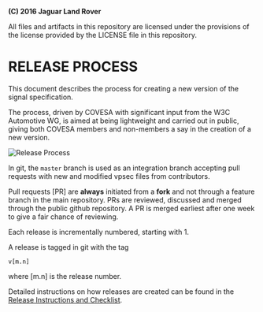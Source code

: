 **(C) 2016 Jaguar Land Rover**<br>

All files and artifacts in this repository are licensed under the
provisions of the license provided by the LICENSE file in this repository.

# RELEASE PROCESS
This document describes the process for creating a new version of the
signal specification.

The process, driven by COVESA with significant input from the W3C Automotive WG, is aimed at being lightweight and carried
out in public, giving both COVESA members and non-members a say in the
creation of a new version.

![Release Process](pics/vss_release_process.png)

In git, the ```master``` branch is used as an integration branch
accepting pull requests with new and modified vpsec files from
contributors.

Pull requests [PR] are **always** initiated from a **fork** and not through
a feature branch in the main repository. PRs are reviewed, discussed and merged
through the public github repository.
A PR is merged earliest after one week to give a fair chance of reviewing.

Each release is incrementally numbered, starting with 1.

A release is tagged in git with the tag

    v[m.n]

where [m.n] is the release number.

Detailed instructions on how releases are created can be found in the
[Release Instructions and Checklist](https://github.com/COVESA/vehicle_signal_specification/wiki/Release-Instructions-and-Checklist).

